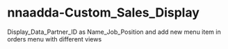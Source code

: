 # nnaadda-Custom_Sales_Display
Display_Data_Partner_ID as Name_Job_Position and add new menu item in orders menu with different views
